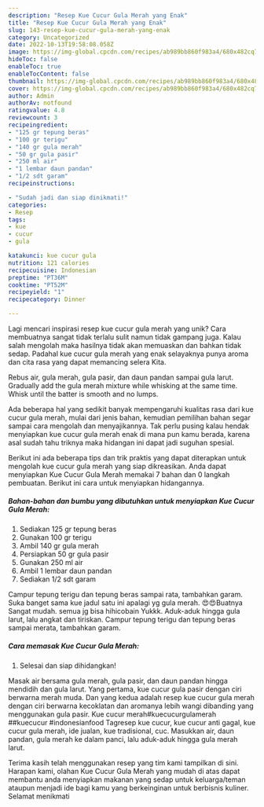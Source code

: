 ```yaml
---
description: "Resep Kue Cucur Gula Merah yang Enak"
title: "Resep Kue Cucur Gula Merah yang Enak"
slug: 143-resep-kue-cucur-gula-merah-yang-enak
category: Uncategorized
date: 2022-10-13T19:58:08.058Z
image: https://img-global.cpcdn.com/recipes/ab989bb860f983a4/680x482cq70/kue-cucur-gula-merah-foto-resep-utama.jpg
hideToc: false
enableToc: true
enableTocContent: false
thumbnail: https://img-global.cpcdn.com/recipes/ab989bb860f983a4/680x482cq70/kue-cucur-gula-merah-foto-resep-utama.jpg
cover: https://img-global.cpcdn.com/recipes/ab989bb860f983a4/680x482cq70/kue-cucur-gula-merah-foto-resep-utama.jpg
author: Admin
authorAv: notfound
ratingvalue: 4.8
reviewcount: 3
recipeingredient:
- "125 gr tepung beras"
- "100 gr terigu"
- "140 gr gula merah"
- "50 gr gula pasir"
- "250 ml air"
- "1 lembar daun pandan"
- "1/2 sdt garam"
recipeinstructions:

- "Sudah jadi dan siap dinikmati!"
categories:
- Resep
tags:
- kue
- cucur
- gula

katakunci: kue cucur gula 
nutrition: 121 calories
recipecuisine: Indonesian
preptime: "PT36M"
cooktime: "PT52M"
recipeyield: "1"
recipecategory: Dinner

---
```





Lagi mencari inspirasi resep kue cucur gula merah yang unik? Cara membuatnya sangat tidak terlalu sulit namun tidak gampang juga. Kalau salah mengolah maka hasilnya tidak akan memuaskan dan bahkan tidak sedap. Padahal kue cucur gula merah yang enak selayaknya punya aroma dan cita rasa yang dapat memancing selera Kita.





Rebus air, gula merah, gula pasir, dan daun pandan sampai gula larut. Gradually add the gula merah mixture while whisking at the same time. Whisk until the batter is smooth and no lumps.

Ada beberapa hal yang sedikit banyak mempengaruhi kualitas rasa dari kue cucur gula merah, mulai dari jenis bahan, kemudian pemilihan bahan segar sampai cara mengolah dan menyajikannya. Tak perlu pusing kalau hendak menyiapkan kue cucur gula merah enak di mana pun kamu berada, karena asal sudah tahu triknya maka hidangan ini dapat jadi suguhan spesial.






Berikut ini ada beberapa tips dan trik praktis yang dapat diterapkan untuk mengolah kue cucur gula merah yang siap dikreasikan. Anda dapat menyiapkan Kue Cucur Gula Merah memakai 7 bahan dan 0 langkah pembuatan. Berikut ini cara untuk menyiapkan hidangannya.

<!--inarticleads1-->

##### Bahan-bahan dan bumbu yang dibutuhkan untuk menyiapkan Kue Cucur Gula Merah:

1. Sediakan 125 gr tepung beras
1. Gunakan 100 gr terigu
1. Ambil 140 gr gula merah
1. Persiapkan 50 gr gula pasir
1. Gunakan 250 ml air
1. Ambil 1 lembar daun pandan
1. Sediakan 1/2 sdt garam


Campur tepung terigu dan tepung beras sampai rata, tambahkan garam. Suka banget sama kue jadul satu ini apalagi yg gula merah. 😍😍Buatnya Sangat mudah. semua jg bisa hihicobain Yukkk. Aduk-aduk hingga gula larut, lalu angkat dan tiriskan. Campur tepung terigu dan tepung beras sampai merata, tambahkan garam. 

<!--inarticleads2-->

##### Cara memasak Kue Cucur Gula Merah:


1. Selesai dan siap dihidangkan!

Masak air bersama gula merah, gula pasir, dan daun pandan hingga mendidih dan gula larut. Yang pertama, kue cucur gula pasir dengan ciri berwarna merah muda. Dan yang kedua adalah resep kue cucur gula merah dengan ciri berwarna kecoklatan dan aromanya lebih wangi dibanding yang menggunakan gula pasir. Kue cucur merah#kuecucurgulamerah ##kuecucur #indonesianfood Tagresep kue cucur, kue cucur anti gagal, kue cucur gula merah, ide jualan, kue tradisional, cuc. Masukkan air, daun pandan, gula merah ke dalam panci, lalu aduk-aduk hingga gula merah larut. 

Terima kasih telah menggunakan resep yang tim kami tampilkan di sini. Harapan kami, olahan Kue Cucur Gula Merah yang mudah di atas dapat membantu anda menyiapkan makanan yang sedap untuk keluarga/teman ataupun menjadi ide bagi kamu yang berkeinginan untuk berbisnis kuliner. Selamat menikmati
